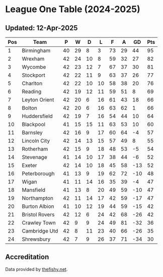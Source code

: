 # League One Table (2024-2025)
## Updated: 12-Apr-2025

| Pos | Team | P | W | D | L | F | A | GD | Pts |
| --- | --- | --- | --- | --- | --- | --- | --- | --- | --- |
| 1 | Birmingham | 40 | 29 | 8 | 3 | 73 | 29 | 44 | 95 |
| 2 | Wrexham | 42 | 24 | 10 | 8 | 59 | 32 | 27 | 82 |
| 3 | Wycombe | 42 | 23 | 12 | 7 | 67 | 37 | 30 | 81 |
| 4 | Stockport | 42 | 22 | 11 | 9 | 63 | 37 | 26 | 77 |
| 5 | Charlton | 42 | 22 | 10 | 10 | 58 | 38 | 20 | 76 |
| 6 | Reading | 42 | 19 | 12 | 11 | 59 | 51 | 8 | 69 |
| 7 | Leyton Orient | 42 | 20 | 6 | 16 | 61 | 43 | 18 | 66 |
| 8 | Bolton | 42 | 20 | 6 | 16 | 63 | 62 | 1 | 66 |
| 9 | Huddersfield | 42 | 19 | 7 | 16 | 54 | 44 | 10 | 64 |
| 10 | Blackpool | 41 | 15 | 15 | 11 | 63 | 53 | 10 | 60 |
| 11 | Barnsley | 42 | 16 | 9 | 17 | 60 | 64 | -4 | 57 |
| 12 | Lincoln City | 42 | 14 | 13 | 15 | 57 | 49 | 8 | 55 |
| 13 | Rotherham | 42 | 15 | 9 | 18 | 48 | 53 | -5 | 54 |
| 14 | Stevenage | 41 | 14 | 10 | 17 | 38 | 44 | -6 | 52 |
| 15 | Exeter | 42 | 14 | 10 | 18 | 45 | 58 | -13 | 52 |
| 16 | Peterborough | 41 | 13 | 9 | 19 | 62 | 72 | -10 | 48 |
| 17 | Wigan | 41 | 11 | 14 | 16 | 35 | 39 | -4 | 47 |
| 18 | Mansfield | 41 | 13 | 8 | 20 | 49 | 59 | -10 | 47 |
| 19 | Northampton | 42 | 11 | 14 | 17 | 42 | 59 | -17 | 47 |
| 20 | Burton Albion | 41 | 10 | 12 | 19 | 44 | 59 | -15 | 42 |
| 21 | Bristol Rovers | 42 | 12 | 6 | 24 | 42 | 68 | -26 | 42 |
| 22 | Crawley Town | 42 | 9 | 9 | 24 | 49 | 81 | -32 | 36 |
| 23 | Cambridge Utd | 42 | 8 | 11 | 23 | 40 | 66 | -26 | 35 |
| 24 | Shrewsbury | 42 | 7 | 9 | 26 | 37 | 71 | -34 | 30 |

## Accreditation 

Data provided by [thefishy.net](https://www.thefishy.net/).